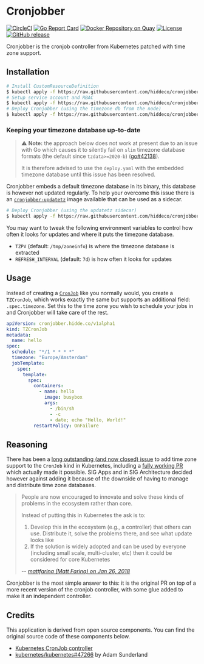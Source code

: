 # Cronjobber

[![CircleCI](https://circleci.com/gh/hiddeco/cronjobber/tree/master.svg?style=shield)](https://circleci.com/gh/hiddeco/cronjobber/tree/master)
[![Go Report Card](https://goreportcard.com/badge/github.com/hiddeco/cronjobber)](https://goreportcard.com/report/github.com/hiddeco/cronjobber)
[![Docker Repository on Quay](https://quay.io/repository/hiddeco/cronjobber/status "Docker Repository on Quay")](https://quay.io/repository/hiddeco/cronjobber)
[![License](https://img.shields.io/github/license/hiddeco/cronjobber.svg)](https://github.com/hiddeco/cronjobber/blob/master/LICENSE)
[![GitHub release](https://img.shields.io/github/release/hiddeco/cronjobber.svg)](https://github.com/hiddeco/cronjobber/releases)

Cronjobber is the cronjob controller from Kubernetes patched with time zone support.

## Installation

```sh
# Install CustomResourceDefinition
$ kubectl apply -f https://raw.githubusercontent.com/hiddeco/cronjobber/master/deploy/crd.yaml
# Setup service account and RBAC
$ kubectl apply -f https://raw.githubusercontent.com/hiddeco/cronjobber/master/deploy/rbac.yaml
# Deploy Cronjobber (using the timezone db from the node)
$ kubectl apply -f https://raw.githubusercontent.com/hiddeco/cronjobber/master/deploy/deploy.yaml
```

### Keeping your timezone database up-to-date

> :warning: **Note:** the approach below does not work at present due to an
> issue with Go which causes it to silently fail on `slim` timezone database
> formats (the default since `tzdata>=2020-b`) ([go#42138](https://github.com/golang/go/issues/42138)).
>
> It is therefore advised to use the `deploy.yaml` with the embedded timezone
> database until this issue has been resolved.

Cronjobber embeds a default timezone database in its binary, this database is
however not updated regularly. To help your overcome this issue there is an
[`cronjobber-updatetz`](https://quay.io/repository/hiddeco/cronjobber-updatetz)
image available that can be used as a sidecar.

```sh
# Deploy Cronjobber (using the updatetz sidecar)
$ kubectl apply -f https://raw.githubusercontent.com/hiddeco/cronjobber/master/deploy/deploy-updatetz.yaml
```

You may want to tweak the following environment variables to control
how often it looks for updates and where it puts the timezone database.

- `TZPV` (default: `/tmp/zoneinfo`) is where the timezone database
  is extracted
- `REFRESH_INTERVAL` (default: `7d`) is how often it looks for updates

## Usage

Instead of creating a [`CronJob`](https://kubernetes.io/docs/tasks/job/automated-tasks-with-cron-jobs/)
like you normally would, you create a `TZCronJob`, which works exactly
the same but supports an additional field: `.spec.timezone`. Set this
to the time zone you wish to schedule your jobs in and Cronjobber will
take care of the rest.

```yaml
apiVersion: cronjobber.hidde.co/v1alpha1
kind: TZCronJob
metadata:
  name: hello
spec:
  schedule: "*/1 * * * *"
  timezone: "Europe/Amsterdam"
  jobTemplate:
    spec:
      template:
        spec:
          containers:
            - name: hello
              image: busybox
              args:
                - /bin/sh
                - -c
                - date; echo "Hello, World!"
          restartPolicy: OnFailure
```

## Reasoning

There has been a [long outstanding (and now closed) issue](https://github.com/kubernetes/kubernetes/issues/47202)
to add time zone support to the `CronJob` kind in Kubernetes, including
a [fully working PR](https://github.com/kubernetes/kubernetes/pull/47266)
which actually made it possible. SIG Apps and in SIG Architecture
decided however against adding it because of the downside of having
to manage and distribute time zone databases.

> People are now encouraged to innovate and solve these kinds of problems in the ecosystem rather than core.
>
> Instead of putting this in Kubernetes the ask is to:
> 1. Develop this in the ecosystem (e.g., a controller) that others can use. Distribute it, solve the problems there, and see what update looks like
> 2. If the solution is widely adopted and can be used by everyone (including small scale, multi-cluster, etc) then it could be considered for core Kubernetes
>
> -- <cite>[mattfarina (Matt Farina) on Jan 26, 2018](https://github.com/kubernetes/kubernetes/issues/47202#issuecomment-360820586)</cite>

Cronjobber is the most simple answer to this: it is the original PR
on top of a more recent version of the cronjob controller, with some
glue added to make it an independent controller.

## Credits

This application is derived from open source components. You can find
the original source code of these components below.

* [Kubernetes CronJob controller](https://github.com/kubernetes/kubernetes/tree/v1.13.3/pkg/controller/cronjob)
* [kubernetes/kubernetes#47266](https://github.com/kubernetes/kubernetes/pull/47266) by Adam Sunderland
